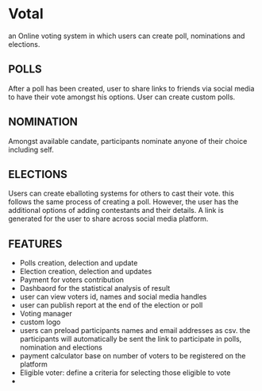 # Votal

an Online voting system in which users can create poll, nominations and elections.

## POLLS
After a poll has been created, user to share links to friends via social media to have their vote amongst his options. User can create custom polls.

## NOMINATION
Amongst available candate, participants nominate anyone of their choice including self. 

## ELECTIONS
Users can create eballoting systems for others to cast their vote. this follows the same process of creating a poll. However, the user has the additional options of adding contestants and their details. A link is generated for the user to share across social media platform.

## FEATURES
- Polls creation, delection and update
- Election creation, delection and updates
- Payment for voters contribution 
- Dashbaord for the statistical analysis of result
- user can view voters id, names and social media handles
- user can publish report at the end of the election or poll
- Voting manager
- custom logo
- users can preload participants names and email addresses as csv. the participants will automatically be sent the link to participate in polls, nomination and elections
- payment calculator base on number of voters to be registered on the platform
- Eligible voter: define a criteria for selecting those eligible to vote
- 
